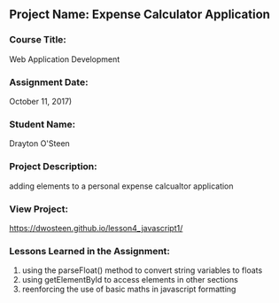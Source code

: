## Project Name:  Expense Calculator Application

### Course Title:
Web Application Development

### Assignment Date:  
October 11, 2017)

### Student Name:  
Drayton O'Steen

### Project Description:
adding elements to a personal expense calcualtor application 

### View Project:
https://dwosteen.github.io/lesson4_javascript1/

### Lessons Learned in the Assignment:
1. using the  parseFloat() method to convert string variables to floats
2. using getElementById to access elements in other sections
3. reenforcing the use of basic maths in javascript formatting

